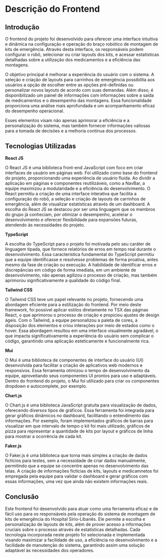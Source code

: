 # Descrição do Frontend

## Introdução 
O frontend do projeto foi desenvolvido para oferecer uma interface intuitiva e dinâmica na configuração e operação do braço robótico de montagem de kits de emergência. Através desta interface, os responsáveis podem configurar o robô, selecionar ou criar layouts dos kits, e acessar estatísticas detalhadas sobre a utilização dos medicamentos e a eficiência das montagens.

O objetivo principal é melhorar a experiência do usuário com o sistema. A seleção e criação de layouts para carrinhos de emergência possibilita aos usuários a opção de escolher entre as opções pré-definidas ou personalizar novos layouts de acordo com suas demandas. Além disso, é disponibilizado um painel de informações com informações sobre a saída de medicamentos e o desempenho das montagens. Essa funcionalidade proporciona uma análise mais aprofundada e um acompanhamento eficaz do desempenho operacional.

Esses elementos visam não apenas aprimorar a eficiência e a personalização do sistema, mas também fornecer informações valiosas para a tomada de decisões e a melhoria contínua dos processos.

## Tecnologias Utilizadas

**React JS**

O React JS é uma biblioteca front-end JavaScript com foco em criar interfaces de usuário em páginas web. Foi utilizado como base do frontend do projeto, proporcionando uma experiência de usuário fluida. Ao dividir a aplicação em páginas e componentes reutilizáveis, como a NavBar, a equipe maximizou a modularidade e a eficiência do desenvolvimento. O React permitiu a criação de uma interface interativa que facilita a configuração do robô, a seleção e criação de layouts de carrinhos de emergência, além de visualizar estatísticas através de um dashboard. A escolha do React JS se destacou por ser uma linguagem que os membros do grupo já conheciam, por otimizar o desempenho, acelerar o desenvolvimento e oferecer flexibilidade para expansões futuras, atendendo às necessidades do projeto.

**TypeScript**

A escolha do TypeScript para o projeto foi motivada pelo seu caráter de linguagem tipada, que fornece relatórios de erros em tempo real durante o desenvolvimento. Essa característica fundamental do TypeScript permitiu que a equipe identificasse e resolvesse problemas de forma proativa, antes mesmo da fase de criação ou execução. A habilidade de identificar erros e discrepâncias em código de forma imediata, em um ambiente de desenvolvimento, não apenas agilizou o processo de criação, mas também aprimorou significativamente a qualidade do código final.

**Tailwind CSS**

O Tailwind CSS teve um papel relevante no projeto, fornecendo uma abordagem eficiente para a estilização do frontend. Por meio deste framework, foi possível aplicar estilos diretamente no TSX das páginas React, o que aprimorou o processo de criação e propiciou ajustes de design ágeis. Com o Tailwind, a equipe personalizou a paleta de cores, a disposição dos elementos e criou interações por meio de estados como o hover. Essa abordagem resultou em uma interface visualmente agradável, o que impacta significativamente a experiência do usuário sem complicar o código, garantindo uma aplicação esteticamente e funcionalmente rica.

**Mui**

O Mui é uma biblioteca de componentes de interface do usuário (UI) desenvolvida para facilitar a criação de aplicativos web modernos e responsivos. Essa ferramenta otimizou o tempo de desenvolvimento da equipe, aproveitando seus componentes UI prontos para uso e adaptáveis. Dentro do frontend do projeto, o Mui foi utilizado para criar os componentes dropdown e autocomplete, por exemplo.

**Chart.js**

O Chart.js é uma biblioteca JavaScript gratuita para visualização de dados, oferecendo diversos tipos de gráficos. Essa ferramenta foi integrada para gerar gráficos dinâmicos no dashboard, facilitando o entendimento das informações. Por exemplo, foram implementados gráficos de barras para visualizar em que intervalo de tempo o kit foi mais utilizado, gráficos de pizza para representar a quantidade de kits por layout e gráficos de linha para mostrar a ocorrência de cada kit.

**Faker.js**

O Faker.js é uma biblioteca que torna mais simples a criação de dados fictícios para testes, sem a necessidade de criar dados manualmente, permitindo que a equipe se concentre apenas no desenvolvimento das telas. A criação de informações fictícias de kits, layouts e medicamnetos foi empregada pela equipe para validar o dashboard e gerar gráficos com essas informações, uma vez que ainda não existem informações reais.

## Conclusão
Este frontend foi desenvolvido para atuar como uma ferramenta eficaz e de fácil uso para os responsáveis pela operação do sistema de montagem de kits de emergência do Hospital Sírio-Libanês. Ele permite a escolha e personalização de layouts de kits, além de prover acesso a informações cruciais sobre o processo através de estatísticas detalhadas. Cada tecnologia incorporada neste projeto foi selecionada e implementada visando maximizar a facilidade de uso, a eficiência no desenvolvimento e a facilidade de manutenção do sistema, garantindo assim uma solução adaptável às necessidades dos operadores.

